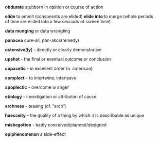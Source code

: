 **obdurate** stubborn in opinion or course of action

**elide** to ommit (consonents are elided) **elide into** to merge (whole periods of time are elided into a few seconds of screen time)

**data munging** or data wrangling

**panacea** cure-all, pan-akos(remedy)

**ostensive[ly]** - directly or clearly demonstrative

**upshot** - the final or eventual outcome or conclusion 

**copacetic** - in excellent order (n. american)

**complect** - to intertwine, interleave

**apoplectic** - overcome w anger

**etiology** - investigation or attributon of cause

**archness** - teasing (cf. "arch")

**haecceity** - the quality of a thing by which it is describable as unique

**misbegotten** - badly conceived/planned/designed

**epiphenomenon** a side-effect